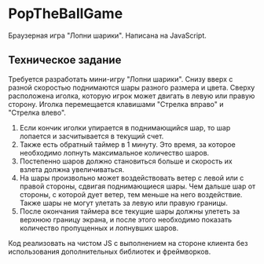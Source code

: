 # PopTheBallGame
Браузерная игра "Лопни шарики". Написана на JavaScript.

## Техническое задание
Требуется разработать мини-игру "Лопни шарики". Снизу вверх с разной скоростью поднимаются шары разного размера и цвета. Сверху расположена иголка, которую игрок может двигать в левую или правую сторону. Иголка перемещается клавишами "Стрелка вправо" и "Стрелка влево".
1. Если кончик иголки упирается в поднимающийся шар, то шар лопается и засчитывается в текущий счет.
2. Также есть обратный таймер в 1 минуту. Это время, за которое необходимо лопнуть максимальное количество шаров.
3. Постепенно шаров должно становиться больше и скорость их взлета должна увеличиваться.
4. На шары произвольно может воздействовать ветер с левой или с правой стороны, сдвигая поднимающиеся шары. Чем дальше шар от стороны, с которой дует ветер, тем меньше на него воздействие. Также шары не могут улетать за левую или правую границы.
5. После окончания таймера все текущие шары должны улететь за верхнюю границу экрана, и после этого необходимо показать количество пропущенных и лопнувших шаров.

Код реализовать на чистом JS с выполнением на стороне клиента без использования дополнительных библиотек и фреймворков.
